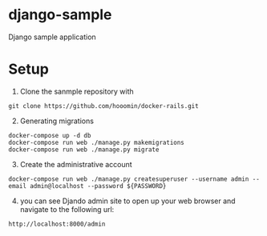 # django-sample
Django sample application


# Setup

1. Clone the sanmple repository with

```
git clone https://github.com/hooomin/docker-rails.git
```

2. Generating migrations

```
docker-compose up -d db
docker-compose run web ./manage.py makemigrations
docker-compose run web ./manage.py migrate
```

3. Create the administrative account


```
docker-compose run web ./manage.py createsuperuser --username admin --email admin@localhost --password ${PASSWORD}
```

4. you can see Djando admin site to open up your web browser and navigate to the following url:

```
http://localhost:8000/admin
```

